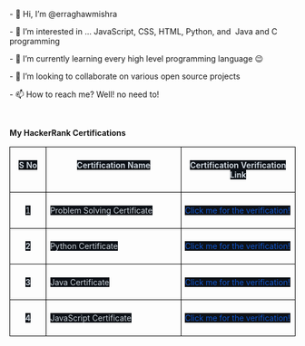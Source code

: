 <p>- 👋 Hi, I&rsquo;m @erraghawmishra</p>
<p>- 👀 I&rsquo;m interested in ... JavaScript, CSS, HTML, Python, and &nbsp;Java and C programming</p>
<p>- 🌱 I&rsquo;m currently learning every high level programming language 😉</p>
<p>- 💞️ I&rsquo;m looking to collaborate on various open source projects</p>
<p>- 📫 How to reach me? Well! no need to!</p>
<p><br></p>
<p><strong>My HackerRank Certifications</strong></p>
<table class=1 border=1 cellspacing=0 cellpadding=0 width=624 style='margin-left:
 .1pt;border-collapse:collapse;border:none'>
 <tr>
  <td width=68 valign=top style='width:51.0pt;border:solid black 1.0pt;
  padding:5.0pt 5.0pt 5.0pt 5.0pt'>
  <p class=MsoNormal align=center style='text-align:center;line-height:normal;
  border:none'><b><span lang=EN style='font-size:10.5pt;color:#C9D1D9;
  background:#0D1117'>S No</span></b></p>
  </td>
  <td width=307 valign=top style='width:230.25pt;border:solid black 1.0pt;
  border-left:none;padding:5.0pt 5.0pt 5.0pt 5.0pt'>
  <p class=MsoNormal align=center style='text-align:center;line-height:normal;
  border:none'><b><span lang=EN style='font-size:10.5pt;color:#C9D1D9;
  background:#0D1117'>Certification Name</span></b></p>
  </td>
  <td width=249 valign=top style='width:186.75pt;border:solid black 1.0pt;
  border-left:none;padding:5.0pt 5.0pt 5.0pt 5.0pt'>
  <p class=MsoNormal align=center style='text-align:center;line-height:normal;
  border:none'><b><span lang=EN style='font-size:10.5pt;color:#C9D1D9;
  background:#0D1117'>Certification Verification Link</span></b></p>
  </td>
 </tr>
 <tr>
  <td width=68 valign=top style='width:51.0pt;border:solid black 1.0pt;
  border-top:none;padding:5.0pt 5.0pt 5.0pt 5.0pt'>
  <p class=MsoNormal align=center style='text-align:center;line-height:normal;
  border:none'><span lang=EN style='font-size:10.5pt;color:#C9D1D9;background:
  #0D1117'>1</span></p>
  </td>
  <td width=307 valign=top style='width:230.25pt;border-top:none;border-left:
  none;border-bottom:solid black 1.0pt;border-right:solid black 1.0pt;
  padding:5.0pt 5.0pt 5.0pt 5.0pt'>
  <p class=MsoNormal style='line-height:normal;border:none'><span lang=EN
  style='font-size:10.5pt;color:#C9D1D9;background:#0D1117'>Problem Solving
  Certificate</span></p>
  </td>
  <td width=249 valign=top style='width:186.75pt;border-top:none;border-left:
  none;border-bottom:solid black 1.0pt;border-right:solid black 1.0pt;
  padding:5.0pt 5.0pt 5.0pt 5.0pt'>
  <p class=MsoNormal style='line-height:normal;border:none'><span lang=EN><a
  href="https://www.hackerrank.com/certificates/0706e91d3cc5"><span
  style='font-size:10.5pt;color:#1155CC;background:#0D1117'>Click me for the
  verification!</span></a></span></p>
  </td>
 </tr>
 <tr>
  <td width=68 valign=top style='width:51.0pt;border:solid black 1.0pt;
  border-top:none;padding:5.0pt 5.0pt 5.0pt 5.0pt'>
  <p class=MsoNormal align=center style='text-align:center;line-height:normal;
  border:none'><b><span lang=EN style='font-size:10.5pt;color:#C9D1D9;
  background:#0D1117'>2</span></b></p>
  </td>
  <td width=307 valign=top style='width:230.25pt;border-top:none;border-left:
  none;border-bottom:solid black 1.0pt;border-right:solid black 1.0pt;
  padding:5.0pt 5.0pt 5.0pt 5.0pt'>
  <p class=MsoNormal style='line-height:normal;border:none'><span lang=EN
  style='font-size:10.5pt;color:#C9D1D9;background:#0D1117'>Python Certificate</span></p>
  </td>
  <td width=249 valign=top style='width:186.75pt;border-top:none;border-left:
  none;border-bottom:solid black 1.0pt;border-right:solid black 1.0pt;
  padding:5.0pt 5.0pt 5.0pt 5.0pt'>
  <p class=MsoNormal style='line-height:normal'><span lang=EN><a
  href="https://www.hackerrank.com/certificates/4524d7a57929"><span
  style='font-size:10.5pt;color:#1155CC;background:#0D1117'>Click me for the
  verification!</span></a></span></p>
  </td>
 </tr>
 <tr>
  <td width=68 valign=top style='width:51.0pt;border:solid black 1.0pt;
  border-top:none;padding:5.0pt 5.0pt 5.0pt 5.0pt'>
  <p class=MsoNormal align=center style='text-align:center;line-height:normal;
  border:none'><b><span lang=EN style='font-size:10.5pt;color:#C9D1D9;
  background:#0D1117'>3</span></b></p>
  </td>
  <td width=307 valign=top style='width:230.25pt;border-top:none;border-left:
  none;border-bottom:solid black 1.0pt;border-right:solid black 1.0pt;
  padding:5.0pt 5.0pt 5.0pt 5.0pt'>
  <p class=MsoNormal style='line-height:normal;border:none'><span lang=EN
  style='font-size:10.5pt;color:#C9D1D9;background:#0D1117'>Java Certificate</span></p>
  </td>
  <td width=249 valign=top style='width:186.75pt;border-top:none;border-left:
  none;border-bottom:solid black 1.0pt;border-right:solid black 1.0pt;
  padding:5.0pt 5.0pt 5.0pt 5.0pt'>
  <p class=MsoNormal style='line-height:normal'><span lang=EN><a
  href="https://www.hackerrank.com/certificates/e6edcb13b131"><span
  style='font-size:10.5pt;color:#1155CC;background:#0D1117'>Click me for the
  verification!</span></a></span></p>
  </td>
 </tr>
 <tr>
  <td width=68 valign=top style='width:51.0pt;border:solid black 1.0pt;
  border-top:none;padding:5.0pt 5.0pt 5.0pt 5.0pt'>
  <p class=MsoNormal align=center style='text-align:center;line-height:normal;
  border:none'><b><span lang=EN style='font-size:10.5pt;color:#C9D1D9;
  background:#0D1117'>4</span></b></p>
  </td>
  <td width=307 valign=top style='width:230.25pt;border-top:none;border-left:
  none;border-bottom:solid black 1.0pt;border-right:solid black 1.0pt;
  padding:5.0pt 5.0pt 5.0pt 5.0pt'>
  <p class=MsoNormal style='line-height:normal;border:none'><span lang=EN
  style='font-size:10.5pt;color:#C9D1D9;background:#0D1117'>JavaScript
  Certificate</span></p>
  </td>
  <td width=249 valign=top style='width:186.75pt;border-top:none;border-left:
  none;border-bottom:solid black 1.0pt;border-right:solid black 1.0pt;
  padding:5.0pt 5.0pt 5.0pt 5.0pt'>
  <p class=MsoNormal style='line-height:normal'><span lang=EN><a
  href="https://www.hackerrank.com/certificates/841950f98753"><span
  style='font-size:10.5pt;color:#1155CC;background:#0D1117'>Click me for the
  verification!</span></a></span></p>
  </td>
 </tr>
</table>
